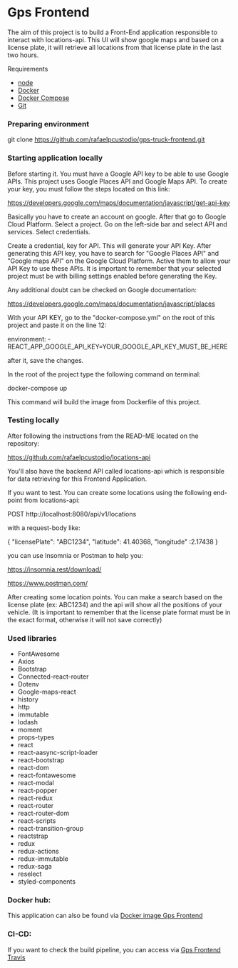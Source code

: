 
# Gps Frontend
The aim of this project is to build a Front-End application responsible to interact with locations-api. This UI will show google maps and based on a license plate, it will retrieve
all locations from that license plate in the last two hours.

Requirements

* [node](https://nodejs.org/en/download/)
* [Docker](https://docs.docker.com/engine/install/ubuntu/#installation-methods)
* [Docker Compose](https://docs.docker.com/compose/install/#install-compose-on-linux-systems)
* [Git](https://git-scm.com/downloads)

### Preparing environment

git clone https://github.com/rafaelpcustodio/gps-truck-frontend.git

### Starting application locally

Before starting it. You must have a Google API key to be able to use Google
APIs. This project uses Google Places API and Google Maps API. To create your 
key, you must follow the steps located on this link:

https://developers.google.com/maps/documentation/javascript/get-api-key

Basically you have to create an account on google. 
After that go to Google Cloud Platform. Select a project.
Go on the left-side bar and select API and services. Select credentials.

Create a credential, key for API. This will generate your API Key. After 
generating this API key, you have to  search for "Google Places API" and
"Google maps API" on the Google Cloud Platform. Active them to allow your
API Key to use these APIs. It is important to remember that your selected 
project must be with billing settings enabled before generating the Key.

Any additional doubt can be checked on Google documentation:

https://developers.google.com/maps/documentation/javascript/places

With your API KEY, go to the "docker-compose.yml" on the root of this 
project and paste it on the line 12:

environment:
      - REACT_APP_GOOGLE_API_KEY=YOUR_GOOGLE_API_KEY_MUST_BE_HERE

after it, save the changes.

In the root of the project type the following command on terminal:

docker-compose up

This command will build the image from Dockerfile of this project. 


### Testing locally

After following the instructions from the READ-ME located on the repository:

https://github.com/rafaelpcustodio/locations-api

You'll also have the backend API called locations-api which is responsible
for data retrieving for this Frontend Application.

If you want to test. You can create some locations using the following end-point
from locations-api:

POST http://localhost:8080/api/v1/locations 

with a request-body like:

{
	"licensePlate": "ABC1234",
	"latitude": 41.40368,
	"longitude" :2.17438
}

you can use Insomnia or Postman to help you:

https://insomnia.rest/download/

https://www.postman.com/


After creating some location points. You can make a search based on the license
plate (ex: ABC1234) and the api will show all the positions of your vehicle. 
(It is important to remember that the license plate format must be in the exact
format, otherwise it will not save correctly)



### Used libraries
- FontAwesome
- Axios
- Bootstrap
- Connected-react-router
- Dotenv
- Google-maps-react
- history
- http
- immutable
- lodash
- moment
- props-types
- react
- react-aasync-script-loader
- react-bootstrap
- react-dom
- react-fontawesome
- react-modal
- react-popper
- react-redux
- react-router
- react-router-dom
- react-scripts
- react-transition-group
- reactstrap
- redux
- redux-actions
- redux-immutable
- redux-saga
- reselect
- styled-components


### Docker hub:
This application can also be found via [Docker image Gps Frontend](https://hub.docker.com/repository/docker/rafaelpcustodio/gps-frontend)


### CI-CD:
If you want to check the build pipeline, you can access via
[Gps Frontend Travis](https://travis-ci.org/github/rafaelpcustodio/gps-truck-frontend)

